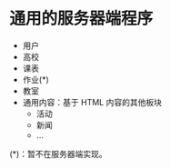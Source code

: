 通用的服务器端程序
==========

* 用户
* 高校
* 课表
* 作业(*)
* 教室
* 通用内容：基于 HTML 内容的其他板块
	* 活动
	* 新闻
	* ...

(*)：暂不在服务器端实现。